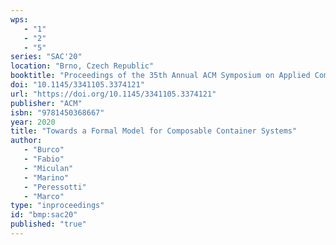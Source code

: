 ```yaml
---
wps: 
   - "1"
   - "2"
   - "5"
series: "SAC'20"
location: "Brno, Czech Republic"
booktitle: "Proceedings of the 35th Annual ACM Symposium on Applied Computing"
doi: "10.1145/3341105.3374121"
url: "https://doi.org/10.1145/3341105.3374121"
publisher: "ACM"
isbn: "9781450368667"
year: 2020
title: "Towards a Formal Model for Composable Container Systems"
author: 
   - "Burco"
   - "Fabio"
   - "Miculan"
   - "Marino"
   - "Peressotti"
   - "Marco"
type: "inproceedings"
id: "bmp:sac20"
published: "true"
---
```

